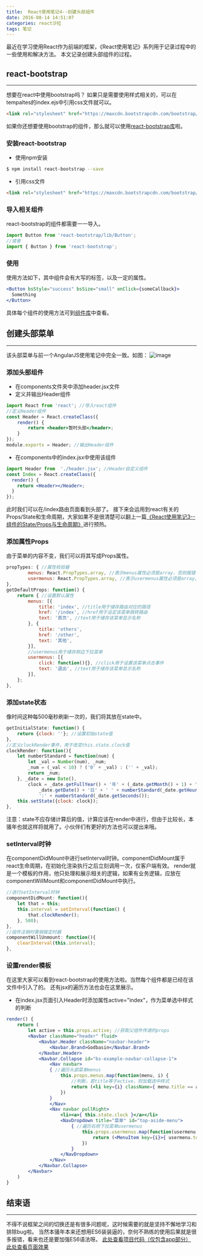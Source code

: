 ```yaml
---
title:  React使用笔记4--创建头部组件
date: 2016-08-14 14:51:07
categories: react沙拉
tags: 笔记
---
```

最近在学习使用React作为前端的框架，《React使用笔记》系列用于记录过程中的一些使用和解决方法。
本文记录创建头部组件的过程。
<!--more-->

## react-bootstrap
-----
想要在react中使用bootstrap吗？
如果只是需要使用样式相关的，可以在tempaltes的index.ejs中引用css文件就可以。
``` html
<link rel="stylesheet" href="https://maxcdn.bootstrapcdn.com/bootstrap/latest/css/bootstrap.min.css">
```
如果你还想要使用bootstrap的组件，那么就可以使用[react-bootstrap库](http://react-bootstrap.github.io/introduction.html)啦。
### 安装react-bootstrap
- 使用npm安装

``` bash
$ npm install react-bootstrap --save
```

- 引用css文件

``` html
<link rel="stylesheet" href="https://maxcdn.bootstrapcdn.com/bootstrap/latest/css/bootstrap.min.css">
```

### 导入相关组件
react-bootstrap的组件都需要一一导入。
``` jsx
import Button from 'react-bootstrap/lib/Button';
//或者
import { Button } from 'react-bootstrap';
```

### 使用
使用方法如下，其中组件会有大写的标签，以及一定的属性。
``` jsx
<Button bsStyle="success" bsSize="small" onClick={someCallback}>
  Something
</Button>
```
具体每个组件的使用方法可到[组件库](http://react-bootstrap.github.io/components.html)中查看。

## 创建头部菜单
-----
该头部菜单与前一个AngularJS使用笔记中完全一致。如图：
![image](http://o905ne85q.bkt.clouddn.com/C902.tmp.png)

### 添加头部组件
- 在components文件夹中添加header.jsx文件
- 定义并输出Header组件

``` jsx
import React from 'react'; //导入react组件
//定义Header组件
const Header = React.createClass({
	render() {
		return <header>暂时头部</header>;
	}
});
module.exports = Header; //输出Header组件
```

- 在components中的index.jsx中使用该组件

``` jsx
import Header from  './header.jsx'; //Header自定义组件
const Index = React.createClass({
  render() {
    return <Header></Header>;
  }
});
```

此时我们可以在/index路由页面看到头部了。
接下来会运用到react有关的Props/State和生命周期，大家如果不是很清楚可以翻上一篇[《React使用笔记3--组件的State/Props与生命周期》](https://godbasin.github.io/2016/08/13/react-notes-3-props-state-lifecycle/)进行预热。

### 添加属性Props
由于菜单的内容不变，我们可以将其写成Props属性。
``` jsx
propTypes: { //属性校验器
		menus: React.PropTypes.array, //表示menus属性必须是array，否则报错
		usermenus: React.PropTypes.array, //表示usermenus属性必须是array，否则报错
},
getDefaultProps: function() {
	return { //设置默认属性
		menus: [{
			title: 'index', //title用于储存路由对应的路径
			href: '/index', //href用于设定该菜单跳转路由
			text: '首页', //text用于储存该菜单显示名称
		}, {
			title: 'others',
			href: '/other',
			text: '其他',
		}],
		//usermenus用于储存侧边下拉菜单
		usermenus: [{
			click: function(){}, //click用于设置该菜单点击事件
			text: '退出', //text用于储存该菜单显示名称
		}],
	};
},
```

### 添加state状态
像时间这种每500毫秒刷新一次的，我们将其放在state中。
``` jsx
getInitialState: function() {
	return {clock: ''}; //设置初始state值
},
//定义clockRender事件，用于改变this.state.clock值
clockRender: function(){
	let numberStandard = function(num) {
		let _val = Number(num), _num;
		_num = (_val < 10) ? ('0' + _val) : ('' + _val);
		return _num;
	}, _date = new Date(),
		clock = _date.getFullYear() + '年' + (_date.getMonth() + 1) + '月' +
			_date.getDate() + '日' + ' ' + numberStandard(_date.getHours()) + ':' + numberStandard(_date.getMinutes()) +
			':' + numberStandard(_date.getSeconds());
	this.setState({clock: clock});
},
```
注意：state不应存储计算后的值，计算应该在render中进行，但由于比较长，本骚年也就这样将就用了。小伙伴们有更好的方法也可以提出来哦。

### setInterval时钟
在componentDidMount中进行setInterval时钟。componentDidMount属于react生命周期，在初始化渲染执行之后立刻调用一次，仅客户端有效。
render就是一个模板的作用，他只处理和展示相关的逻辑，如果有业务逻辑，应放在componentWillMount和componentDidMount中执行。
``` jsx
//进行setInterval时钟
componentDidMount: function(){
	let that = this;			
	this.interval = setInterval(function() {
		that.clockRender();
	}, 500);
},
//组件注销时需销毁定时器
componentWillUnmount: function(){
	clearInterval(this.interval);
},
```

### 设置render模板
在这里大家可以看到react-bootstrap的使用方法啦。当然每个组件都是已经在该文件中引入了的。
还有jsx的遍历方法也会在这里展示。
- 在index.jsx页面引入Header时添加属性active="index"，作为菜单选中样式的判断

``` jsx
render() {
	return (
		let active = this.props.active; //获取父组件传递的props
		<Navbar className="header" fluid>
			<Navbar.Header className="navbar-header">
				<Navbar.Brand>Godbasin</Navbar.Brand>
			</Navbar.Header>
			<Navbar.Collapse id="bs-example-navbar-collapse-1">
				<Nav navbar>     	
				{ //遍历头部菜单menus
					this.props.menus.map(function(menu, i) {
						//判断，若title等于active，则加载选中样式
						return (<li key={i} className={ menu.title == active ? "active" : ""}><a href={menu.href}>{ menu.text }<span className="sr-only">(current)</span></a></li>);
					})
				}
				</Nav>
				<Nav navbar pullRight>
					<li><a>{ this.state.clock }</a></li>
					<NavDropdown title="菜单" id="top-aside-menu">
						{ //遍历右侧下拉菜单usermenus
							this.props.usermenus.map(function(usermenu,i) {
								return (<MenuItem key={i}>{ usermenu.text }</MenuItem>);
							})
						}
					</NavDropdown>
				</Nav>
			</Navbar.Collapse>
		</Navbar>
	)
}
```

## 结束语
-----
不得不说框架之间的切换还是有很多问题呢，这时候需要的就是坚持不懈地学习和排除bug啦。
当然本骚年本来还想用ES6装装逼的，奈何不熟练的使用后果就是很多报错，看来也还是要加强ES6语法呀。
[此处查看项目代码（仅包含app部分）](https://github.com/godbasin/godbasin.github.io/tree/blog-codes/react-notes/4-create-header)
[此处查看页面效果](http://o9j9owc7b.bkt.clouddn.com/4-create-header/index.html?#/index)
